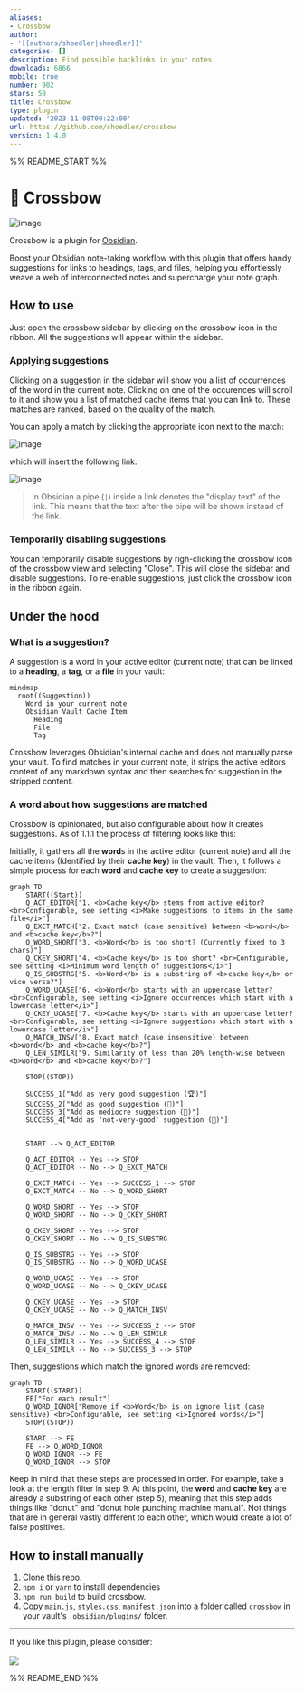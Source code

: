 ```yaml
---
aliases:
- Crossbow
author:
- '[[authors/shoedler|shoedler]]'
categories: []
description: Find possible backlinks in your notes.
downloads: 6866
mobile: true
number: 902
stars: 50
title: Crossbow
type: plugin
updated: '2023-11-08T00:22:00'
url: https://github.com/shoedler/crossbow
version: 1.4.0
---
```


%% README_START %%

# 🏹 Crossbow

![image](https://user-images.githubusercontent.com/38029550/229279990-f10723bc-380e-4e29-b4f2-47f9b8a5beb9.png)

Crossbow is a plugin for [Obsidian](https://obsidian.md).

Boost your Obsidian note-taking workflow with this plugin that offers handy suggestions for links to headings, tags, and files, helping you effortlessly weave a web of interconnected notes and supercharge your note graph.

## How to use

Just open the crossbow sidebar by clicking on the crossbow icon in the ribbon. All the suggestions will appear within the sidebar.

### Applying suggestions

Clicking on a suggestion in the sidebar will show you a list of occurrences of the word in the current note.
Clicking on one of the occurences will scroll to it and show you a list of matched cache items that you can link to. These matches are ranked, based on the quality of the match.

You can apply a match by clicking the appropriate icon next to the match:

![image](https://user-images.githubusercontent.com/38029550/236627426-d4d44d7d-f8e4-4d0d-b291-9ec6aa281ee6.png)

which will insert the following link:

![image](https://user-images.githubusercontent.com/38029550/229280048-fe7a8e31-8cbf-4090-a7f0-4bf0b83814d7.png)

> In Obsidian a pipe (`|`) inside a link denotes the "display text" of the link. This means that the text after the pipe will be shown instead of the link.

### Temporarily disabling suggestions

You can temporarily disable suggestions by righ-clicking the crossbow icon of the crossbow view and selecting "Close". This will close the sidebar and disable suggestions. To re-enable suggestions, just click the crossbow icon in the ribbon again.

## Under the hood

### What is a suggestion?

A suggestion is a word in your active editor (current note) that can be linked to a **heading**, a **tag**, or a **file** in your vault:

```mermaid
mindmap
  root((Suggestion))
    Word in your current note
    Obsidian Vault Cache Item
      Heading
      File
      Tag
```

Crossbow leverages Obsidian's internal cache and does not manually parse your vault.
To find matches in your current note, it strips the active editors content of any markdown syntax and then searches for suggestion in the stripped content.

### A word about how suggestions are matched

Crossbow is opinionated, but also configurable about how it creates suggestions.
As of 1.1.1 the process of filtering looks like this:

Initially, it gathers all the **word**s in the active editor (current note) and all the cache items (Identified by their **cache key**) in the vault.
Then, it follows a simple process for each **word** and **cache key** to create a suggestion:

```mermaid
graph TD
    START((Start))
    Q_ACT_EDITOR["1. <b>Cache key</b> stems from active editor? <br>Configurable, see setting <i>Make suggestions to items in the same file</i>"]
    Q_EXCT_MATCH["2. Exact match (case sensitive) between <b>word</b> and <b>cache key</b>?"]
    Q_WORD_SHORT["3. <b>Word</b> is too short? (Currently fixed to 3 chars)"]
    Q_CKEY_SHORT["4. <b>Cache key</b> is too short? <br>Configurable, see setting <i>Minimum word length of suggestions</i>"]
    Q_IS_SUBSTRG["5. <b>Word</b> is a substring of <b>cache key</b> or vice versa?"]
    Q_WORD_UCASE["6. <b>Word</b> starts with an uppercase letter? <br>Configurable, see setting <i>Ignore occurrences which start with a lowercase letter</i>"]
    Q_CKEY_UCASE["7. <b>Cache key</b> starts with an uppercase letter? <br>Configurable, see setting <i>Ignore suggestions which start with a lowercase letter</i>"]
    Q_MATCH_INSV["8. Exact match (case insensitive) between <b>word</b> and <b>cache key</b>?"]
    Q_LEN_SIMILR["9. Similarity of less than 20% length-wise between <b>word</b> and <b>cache key</b>?"]

    STOP((STOP))

    SUCCESS_1["Add as very good suggestion (🏆)"]
    SUCCESS_2["Add as good suggestion (🥇)"]
    SUCCESS_3["Add as mediocre suggestion (🥈)"]
    SUCCESS_4["Add as 'not-very-good' suggestion (🥉)"]


    START --> Q_ACT_EDITOR

    Q_ACT_EDITOR -- Yes --> STOP
    Q_ACT_EDITOR -- No --> Q_EXCT_MATCH

    Q_EXCT_MATCH -- Yes --> SUCCESS_1 --> STOP
    Q_EXCT_MATCH -- No --> Q_WORD_SHORT

    Q_WORD_SHORT -- Yes --> STOP
    Q_WORD_SHORT -- No --> Q_CKEY_SHORT

    Q_CKEY_SHORT -- Yes --> STOP
    Q_CKEY_SHORT -- No --> Q_IS_SUBSTRG

    Q_IS_SUBSTRG -- Yes --> STOP
    Q_IS_SUBSTRG -- No --> Q_WORD_UCASE

    Q_WORD_UCASE -- Yes --> STOP
    Q_WORD_UCASE -- No --> Q_CKEY_UCASE

    Q_CKEY_UCASE -- Yes --> STOP
    Q_CKEY_UCASE -- No --> Q_MATCH_INSV

    Q_MATCH_INSV -- Yes --> SUCCESS_2 --> STOP
    Q_MATCH_INSV -- No --> Q_LEN_SIMILR
    Q_LEN_SIMILR -- Yes --> SUCCESS_4 --> STOP
    Q_LEN_SIMILR -- No --> SUCCESS_3 --> STOP
```

Then, suggestions which match the ignored words are removed:

```mermaid
graph TD
    START((START))
    FE["For each result"]
    Q_WORD_IGNOR["Remove if <b>Word</b> is on ignore list (case sensitive) <br>Configurable, see setting <i>Ignored words</i>"]
    STOP((STOP))

    START --> FE
    FE --> Q_WORD_IGNOR
    Q_WORD_IGNOR --> FE
    Q_WORD_IGNOR --> STOP
```

Keep in mind that these steps are processed in order. For example, take a look at the length filter in step 9. At this point, the **word** and **cache key** are already a substring of each other (step 5), meaning that this step adds things like "donut" and "donut hole punching machine manual". Not things that are in general vastly different to each other, which would create a lot of false positives.

## How to install manually

1. Clone this repo.
2. `npm i` or `yarn` to install dependencies
3. `npm run build` to build crossbow.
4. Copy `main.js`, `styles.css`, `manifest.json` into a folder called `crossbow` in your vault's `.obsidian/plugins/` folder.

<hr/>
If you like this plugin, please consider:
<br/>
<br/>
<a href="https://www.buymeacoffee.com/shoedler"><img src="https://img.buymeacoffee.com/button-api/?text=Buy me a beer&emoji=🍺&slug=shoedler&button_colour=ffffff&font_colour=000000&font_family=Lato&outline_colour=000000&coffee_colour=FFDD00" /></a>


%% README_END %%